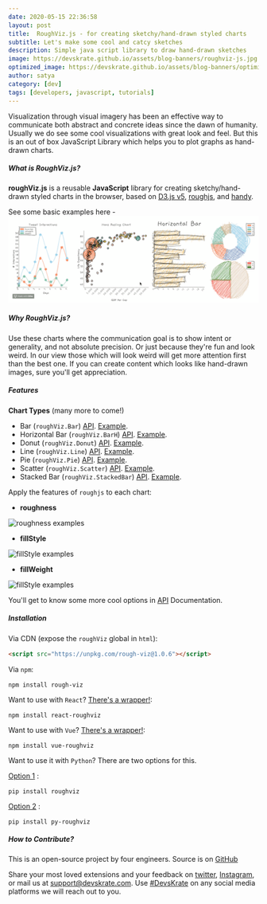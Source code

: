 ```yaml
---
date: 2020-05-15 22:36:58
layout: post
title:  RoughViz.js - for creating sketchy/hand-drawn styled charts
subtitle: Let's make some cool and catcy sketches
description: Simple java script library to draw hand-drawn sketches
image: https://devskrate.github.io/assets/blog-banners/roughviz-js.jpg
optimized_image: https://devskrate.github.io/assets/blog-banners/optimized/roughviz-js.webp
author: satya
category: [dev]
tags: [developers, javascript, tutorials]
---
```


Visualization through visual imagery has been an effective way to communicate both abstract and concrete ideas since the dawn of humanity. Usually we do see some cool visualizations with great look and feel. But this is an out of box JavaScript Library which helps you to plot graphs as hand-drawn charts.

##### What is RoughViz.js?
**roughViz.js** is a reusable **JavaScript** library for creating sketchy/hand-drawn styled charts in the browser, based on [D3.js v5](https://d3js.org/), [roughjs](https://roughjs.com/), and [handy](http://handyjs.org/).

See some basic examples here - 
![roughviz](https://raw.githubusercontent.com/jwilber/random_data/master/roughViz.gif)

##### Why RoughViz.js?
Use these charts where the communication goal is to show intent or generality, and not absolute precision. Or just because they're fun and look weird. In our view those which will look weird will get more attention first than the best one. If you can create content which looks like hand-drawn images, sure you'll get appreciation.


##### Features

**Chart Types** (many more to come!)
<ul>
 <li>Bar (<code>roughViz.Bar</code>) <a href="#Bar">API</a>. <a href="https://blockbuilder.org/jwilber/4dc5235f7ea5e51ac1219b3605f5af6a">Example</a>.</li>
<li> Horizontal Bar (<code>roughViz.BarH</code>) <a href="#BarH">API</a>. <a href="https://blockbuilder.org/jwilber/419fa6d878fe6c0f79a28f9fc72d7ec6">Example</a>.</li>
<li> Donut (<code>roughViz.Donut</code>) <a href="#Donut">API</a>. <a href="https://blockbuilder.org/jwilber/e713c03097950d53a8cfde4c23aa292f">Example</a>.</li>
<li> Line (<code>roughViz.Line</code>) <a href="#Line">API</a>. <a href="https://blockbuilder.org/jwilber/ec7cbc374c2dc61b255494511e7d7ac6">Example</a>.</li>
<li> Pie (<code>roughViz.Pie</code>) <a href="#Pie">API</a>. <a href="https://blockbuilder.org/jwilber/d117e0b0864a161bec2d914013ed69da">Example</a>.</li>
<li> Scatter (<code>roughViz.Scatter</code>) <a href="#Scatter">API</a>. <a href="https://blockbuilder.org/jwilber/d02e4381d776fb9a7bcb126d3b32c85b">Example</a>.</li>
 <li> Stacked Bar (<code>roughViz.StackedBar</code>) <a href="#StackedBar">API</a>. <a href="https://blockbuilder.org/jwilber/ee35865631cb805057142568fa5fd090">Example</a>.</li>
 </ul>

Apply the features of `roughjs` to each chart:

- **roughness**
<img src="https://raw.githubusercontent.com/jwilber/random_data/master/roughViz_roughnessbars.webp"  alt="roughness examples">

- **fillStyle**
<img src="https://raw.githubusercontent.com/jwilber/random_data/master/rough_fillStyles.webp"  alt="fillStyle examples">


- **fillWeight**
<img src="https://raw.githubusercontent.com/jwilber/random_data/master/roughViz_fillweight.webp"  alt="fillStyle examples">


You'll get to know some more cool options in [API](https://github.com/jwilber/roughViz/blob/master/README.md#API) Documentation.

##### Installation

Via CDN (expose the `roughViz` global in `html`):

```html
<script src="https://unpkg.com/rough-viz@1.0.6"></script>
```

Via `npm`:

```
npm install rough-viz
```

Want to use with `React`? [There's a wrapper!](https://github.com/Chris927/react-roughviz):

```
npm install react-roughviz
```

Want to use with `Vue`? [There's a wrapper!](https://github.com/jolo-dev/vue-roughviz):

```
npm install vue-roughviz
```

Want to use it with `Python`? 
There are two options for this.

[Option 1](https://github.com/hannansatopay/roughviz) :
```
pip install roughviz
```
[Option 2](https://github.com/charlesdong1991/py-roughviz) :
```
pip install py-roughviz
```

##### How to Contribute?

This is an open-source project by four engineers. Source is on [GitHub](https://github.com/jwilber/roughViz/)


Share your most loved extensions and your feedback on [twitter](https://twitter.com/devskrate), [Instagram](https://instagram.com/devskrate), or mail us at [support@devskrate.com](mailto:support@devskrate.com). Use [#DevsKrate](https://devskrate.com) on any social media platforms we will reach out to you.
